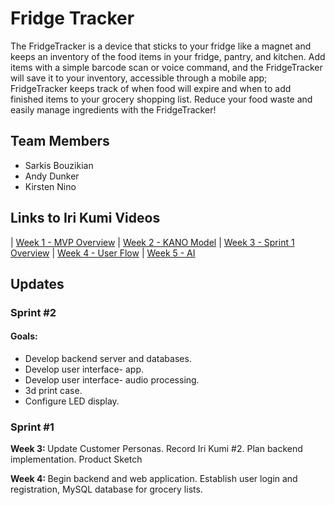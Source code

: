# Fridge Tracker
The FridgeTracker is a device that sticks to your fridge like a magnet and keeps an inventory of the food items in your fridge, pantry, and kitchen. Add items with a simple barcode scan or voice command, and the FridgeTracker will save it to your inventory, accessible through a mobile app; FridgeTracker keeps track of when food will expire and when to add finished items to your grocery shopping list. Reduce your food waste and easily manage ingredients with the FridgeTracker!

## Team Members
- Sarkis Bouzikian
- Andy Dunker
- Kirsten Nino

## Links to Iri Kumi Videos
| [Week 1 - MVP Overview](https://www.youtube.com/watch?v=KZruzixlRfA) 
| [Week 2 - KANO Model](https://www.youtube.com/watch?v=Jd1Xx1nVHN8) 
| [Week 3 - Sprint 1 Overview](https://youtu.be/Z3ibpc6dhGc)
| [Week 4 - User Flow](https://youtu.be/VqiD60pJVsU)
| [Week 5 - AI](https://youtu.be/GAlDRs0XH1A)

## Updates

### Sprint #2

#### Goals:
- Develop backend server and databases.
- Develop user interface- app.
- Develop user interface- audio processing.
- 3d print case. 
- Configure LED display.


### Sprint #1
<strong>Week 3: </strong> Update Customer Personas. Record Iri Kumi #2. Plan backend implementation. Product Sketch

<strong>Week 4: </strong> Begin backend and web application. Establish user login and registration, MySQL database for grocery lists.